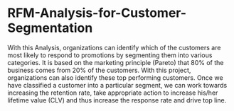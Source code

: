 # RFM-Analysis-for-Customer-Segmentation

With this Analysis, organizations can identify which of the customers are most likely to respond to promotions by segmenting them into various categories. It is based on the marketing principle (Pareto) that 80% of the business comes from 20% of the customers. With this project, organizations can also identify these top performing customers. Once we have classified a customer into a particular segment, we can work towards increasing the retention rate, take appropriate action to increase his/her lifetime value (CLV) and thus increase the response rate and drive top line.
